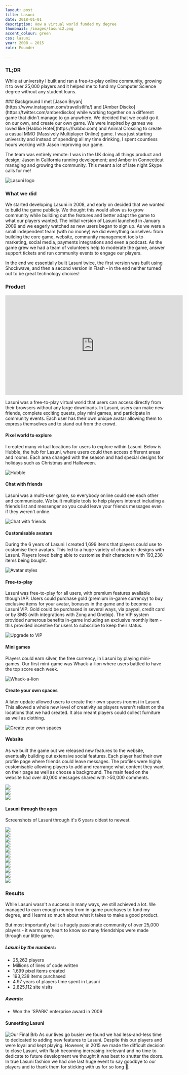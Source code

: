 ```yaml
---
layout: post
title: Lasuni
date: 2018-01-01
description: How a virtual world funded my degree
thumbnail: /images/lasuni2.png
accent_colour: green
css: lasuni
year: 2008 – 2015
role: Founder

---
```

<div class="text_container" markdown="1">

### TL;DR
While at university I built and ran a free-to-play online community, growing it to over 25,000 players and it helped me to fund my Computer Science degree without any student loans.

<div class="flex_container">
<div class="two-third" markdown="1">
### Background
I met [Jason Bryan](https://www.instagram.com/travelistlife/) and [Amber Discko](https://twitter.com/amberdiscko) while working together on a different game that didn't manage to go anywhere. We decided that we could go it on our own, and create our own game. We were inspired by games we loved like [Habbo Hotel](https://habbo.com) and Animal Crossing to create a casual MMO (Massively Multiplayer Online) game. I was just starting university and instead of spending all my time drinking, I spent countless hours working with Jason improving our game.

The team was entirely remote: I was in the UK doing all things product and design; Jason in California running development; and Amber in Connecticut managing and growing the community. This meant a lot of late night Skype calls for me!

</div>
<div class="one-third">
<img src="/images/lasuni/logo_large.png" alt="Lasuni logo" title="Lasuni logo" />
</div>
</div>

### What we did
We started developing Lasuni in 2008, and early on decided that we wanted to build the game publicly. We thought this would allow us to grow community while building out the features and better adapt the game to what our players wanted. The initial version of Lasuni launched in January 2009 and we eagerly watched as new users began to sign up. As we were a small independent team (with no money) we did everything ourselves: from building the core game, website, community management tools to marketing, social media, payments integrations and even a podcast. As the game grew we had a team of volunteers help to moderate the game, answer support tickets and run community events to engage our players.

In the end we essentially built Lasuni twice, the first version was built using Shockwave, and then a second version in Flash - in the end neither turned out to be great technology choices!

### Product

<div class="youtube">
<iframe width="560" height="315" src="https://www.youtube.com/embed/OWZ5NLGAZak" frameborder="0" allow="autoplay; encrypted-media" allowfullscreen></iframe>
</div>

Lasuni was a free-to-play virtual world that users can access directly from their browsers without any large downloads. In Lasuni, users can make new friends, complete exciting quests, play mini games, and participate in community events. Each user has their own unique avatar allowing them to express themselves and to stand out from the crowd.



#### Pixel world to explore
I created many virtual locations for users to explore within Lasuni. Below is Hubble, the hub for Lasuni, where users could then access different areas and rooms. Each area changed with the season and had special designs for holidays such as Christmas and Halloween.

![Hubble](/images/lasuni/hubble.png)

#### Chat with friends
Lasuni was a multi-user game, so everybody online could see each other and communicate. We built multiple tools to help players interact including a friends list and messenger so you could leave your friends messages even if they weren't online.

![Chat with friends](/images/lasuni/Oct11.png)

#### Customisable avatars
During the 6 years of Lasuni I created 1,699 items that players could use to customise their avatars. This led to a huge variety of character designs with Lasuni. Players loved being able to customise their characters with 193,238 items being bought.

![Avatar styles](/images/lasuni/avatars.png)

#### Free-to-play
Lasuni was free-to-play for all users, with premium features available though IAP. Users could purchase gold (premium in-game currency) to buy exclusive items for your avatar, bonuses in the game and to become a Lasuni VIP. Gold could be purchased in several ways, via paypal, credit card or by SMS (with integrations with Zong and Onebip). The VIP system provided numerous benefits in-game including an exclusive monthly item - this provided incentive for users to subscribe to keep their status.

![Upgrade to VIP](/images/lasuni/vip.png)

#### Mini games
Players could earn silver, the free currency, in Lasuni by playing mini-games. Our first mini-game was Whack-a-lion where users battled to have the top score each week.

![Whack-a-lion](/images/lasuni/Whack-a-lion.png)

#### Create your own spaces
A later update allowed users to create their own spaces (rooms) in Lasuni. This allowed a whole new level of creativity as players weren't reliant on the locations that we had created. It also meant players could collect furniture as well as clothing.

![Create your own spaces](/images/lasuni/Mar15-2.png)

#### Website
As we built the game out we released new features to the website, eventually building out extensive social features. Each player had their own profile page where friends could leave messages. The profiles were highly customisable allowing players to add and rearrange what content they want on their page as well as choose a background. The main feed on the website had over 40,000 messages shared with >50,000 comments.

</div>
<div class="image-carousel js-flickity" data-flickity='{ "imagesLoaded": true }'>
  <div class="image-cell"><img src="/images/lasuni/oldsite.png" /></div>
  <div class="image-cell"><img src="/images/lasuni/Lasuni_Website.png" /></div>
  <div class="image-cell"><img src="/images/lasuni/newsite.png" /></div>
</div>

<div class="text_container" markdown="1">

#### Lasuni through the ages
Screenshots of Lasuni through it's 6 years oldest to newest.

</div>
<div class="image-carousel js-flickity" data-flickity='{ "imagesLoaded": true }'>
  <div class="image-cell"><img src="/images/lasuni/Dec09.png" /></div>
  <div class="image-cell"><img src="/images/lasuni/Gertrudeshome.png" /></div>
  <div class="image-cell"><img src="/images/lasuni/UI.png" /></div>
  <div class="image-cell"><img src="/images/lasuni/Feb10.png" /></div>
  <div class="image-cell"><img src="/images/lasuni/salon.png" /></div>
  <div class="image-cell"><img src="/images/lasuni/Oct10.png" /></div>
  <div class="image-cell"><img src="/images/lasuni/Oct11.png" /></div>
  <div class="image-cell"><img src="/images/lasuni/Oct13.png" /></div>
  <div class="image-cell"><img src="/images/lasuni/Nov14.png" /></div>
  <div class="image-cell"><img src="/images/lasuni/Mar15-2.png" /></div>
  <div class="image-cell"><img src="/images/lasuni/Mar15-1.png" /></div>
</div>

<div class="text_container" markdown="1">

### Results
While Lasuni wasn't a success in many ways, we still achieved a lot. We managed to earn enough money from in-game purchases to fund my degree, and I learnt so much about what it takes to make a good product.

But most importantly built a hugely passionate community of over 25,000 players - it warms my heart to know so many friendships were made through our little game.

##### Lasuni by the numbers:
- 25,262 players
- Millions of lines of code written
- 1,699 pixel items created
- 193,238 items purchased
- 4.97 years of players time spent in Lasuni
- 2,825,112 site visits

##### Awards:
- Won the 'SPARK' enterprise award in 2009

#### Sunsetting Lasuni
![Our Final Brb](/images/lasuni/finalbrb.png)
As our lives go busier we found we had less-and-less time to dedicated to adding new features to Lasuni. Despite this our players and were loyal and kept playing. However, in 2015 we made the difficult decision to close Lasuni, with flash becoming increasing irrelevant and no time to dedicate to future development we thought it was best to shutter the doors. In true Lasuni fashion we had one last huge event to say goodbye to our players and to thank them for sticking with us for so long 💖.

</div>
